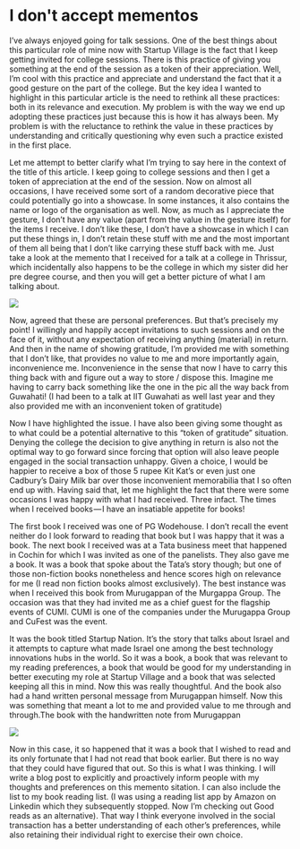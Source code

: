# I don't accept mementos

I’ve always enjoyed going for talk sessions. One of the best things about this particular role of mine now with Startup Village is the fact that I keep getting invited for college sessions. There is this practice of giving you something at the end of the session as a token of their appreciation. Well, I’m cool with this practice and appreciate and understand the fact that it a good gesture on the part of the college. But the key idea I wanted to highlight in this particular article is the need to rethink all these practices: both in its relevance and execution. My problem is with the way we end up adopting these practices just because this is how it has always been. My problem is with the reluctance to rethink the value in these practices by understanding and critically questioning why even such a practice existed in the first place.

Let me attempt to better clarify what I’m trying to say here in the context of the title of this article. I keep going to college sessions and then I get a token of appreciation at the end of the session. Now on almost all occasions, I have received some sort of a random decorative piece that could potentially go into a showcase. In some instances, it also contains the name or logo of the organisation as well. Now, as much as I appreciate the gesture, I don’t have any value \(apart from the value in the gesture itself\) for the items I receive. I don’t like these, I don’t have a showcase in which I can put these things in, I don’t retain these stuff with me and the most important of them all being that I don’t like carrying these stuff back with me. Just take a look at the memento that I received for a talk at a college in Thrissur, which incidentally also happens to be the college in which my sister did her pre degree course, and then you will get a better picture of what I am talking about.

![](https://cdn-images-1.medium.com/max/533/1*OqPeZfdPex7GPsGyYYoZTA.png)

Now, agreed that these are personal preferences. But that’s precisely my point! I willingly and happily accept invitations to such sessions and on the face of it, without any expectation of receiving anything \(material\) in return. And then in the name of showing gratitude, I’m provided me with something that I don’t like, that provides no value to me and more importantly again, inconvenience me. Inconvenience in the sense that now I have to carry this thing back with and figure out a way to store / dispose this. Imagine me having to carry back something like the one in the pic all the way back from Guwahati! \(I had been to a talk at IIT Guwahati as well last year and they also provided me with an inconvenient token of gratitude\)

Now I have highlighted the issue. I have also been giving some thought as to what could be a potential alternative to this “token of gratitude” situation. Denying the college the decision to give anything in return is also not the optimal way to go forward since forcing that option will also leave people engaged in the social transaction unhappy. Given a choice, I would be happier to receive a box of those 5 rupee Kit Kat’s or even just one Cadbury’s Dairy Milk bar over those inconvenient memorabilia that I so often end up with. Having said that, let me highlight the fact that there were some occasions I was happy with what I had received. Three infact. The times when I received books — I have an insatiable appetite for books!

The first book I received was one of PG Wodehouse. I don’t recall the event neither do I look forward to reading that book but I was happy that it was a book. The next book I received was at a Tata business meet that happened in Cochin for which I was invited as one of the panelists. They also gave me a book. It was a book that spoke about the Tata’s story though; but one of those non-fiction books nonetheless and hence scores high on relevance for me \(I read non fiction books almost exclusively\). The best instance was when I received this book from Murugappan of the Murgappa Group. The occasion was that they had invited me as a chief guest for the flagship events of CUMI. CUMI is one of the companies under the Murugappa Group and CuFest was the event.

It was the book titled Startup Nation. It’s the story that talks about Israel and it attempts to capture what made Israel one among the best technology innovations hubs in the world. So it was a book, a book that was relevant to my reading preferences, a book that would be good for my understanding in better executing my role at Startup Village and a book that was selected keeping all this in mind. Now this was really thoughtful. And the book also had a hand written personal message from Murugappan himself. Now this was something that meant a lot to me and provided value to me through and through.The book with the handwritten note from Murugappan

![](https://cdn-images-1.medium.com/max/533/1*MYb1Rac9Ea9Zg_nYMh6C5g.png)

Now in this case, it so happened that it was a book that I wished to read and its only fortunate that I had not read that book earlier. But there is no way that they could have figured that out. So this is what I was thinking. I will write a blog post to explicitly and proactively inform people with my thoughts and preferences on this memento sitation. I can also include the list to my book reading list. \(I was using a reading list app by Amazon on Linkedin which they subsequently stopped. Now I’m checking out Good reads as an alternative\). That way I think everyone involved in the social transaction has a better understanding of each other’s preferences, while also retaining their individual right to exercise their own choice.

